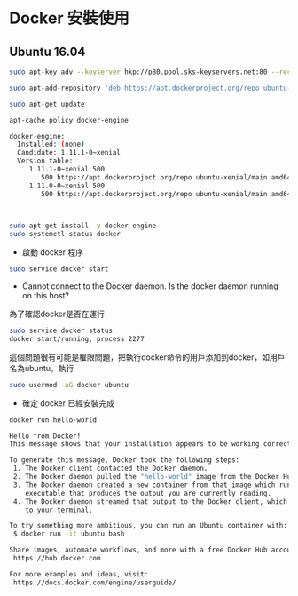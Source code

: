 # Docker 安裝使用


## Ubuntu 16.04

```sh
sudo apt-key adv --keyserver hkp://p80.pool.sks-keyservers.net:80 --recv-keys 58118E89F3A912897C070ADBF76221572C52609D

sudo apt-add-repository 'deb https://apt.dockerproject.org/repo ubuntu-xenial main'

sudo apt-get update

apt-cache policy docker-engine

docker-engine:
  Installed: (none)
  Candidate: 1.11.1-0~xenial
  Version table:
     1.11.1-0~xenial 500
        500 https://apt.dockerproject.org/repo ubuntu-xenial/main amd64 Packages
     1.11.0-0~xenial 500
        500 https://apt.dockerproject.org/repo ubuntu-xenial/main amd64 Packages
        


sudo apt-get install -y docker-engine
sudo systemctl status docker

```


- 啟動 docker 程序

```sh
sudo service docker start
```


- Cannot connect to the Docker daemon. Is the docker daemon running on this host?

為了確認docker是否在運行

```sh
sudo service docker status
docker start/running, process 2277
```
這個問題很有可能是權限問題，把執行docker命令的用戶添加到docker，如用戶名為ubuntu，執行

```sh
sudo usermod -aG docker ubuntu
```

- 確定 docker 已經安裝完成

```sh
docker run hello-world
```

```sh
Hello from Docker!
This message shows that your installation appears to be working correctly.

To generate this message, Docker took the following steps:
 1. The Docker client contacted the Docker daemon.
 2. The Docker daemon pulled the "hello-world" image from the Docker Hub.
 3. The Docker daemon created a new container from that image which runs the
    executable that produces the output you are currently reading.
 4. The Docker daemon streamed that output to the Docker client, which sent it
    to your terminal.

To try something more ambitious, you can run an Ubuntu container with:
 $ docker run -it ubuntu bash

Share images, automate workflows, and more with a free Docker Hub account:
 https://hub.docker.com

For more examples and ideas, visit:
 https://docs.docker.com/engine/userguide/
```


